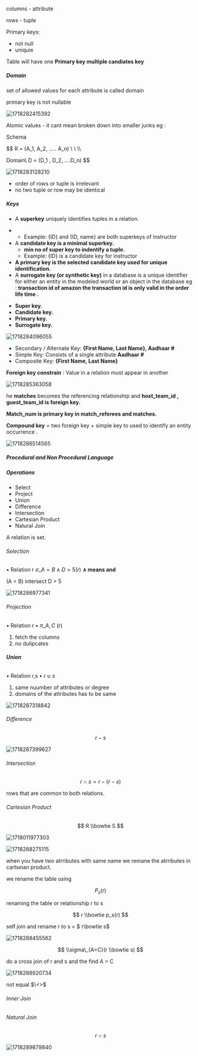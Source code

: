 columns - attribute

rows - tuple

Primary keys:

- not null
- uniquie

Table will have one **Primary key multiple candiates key**

##### Domain

set of allowed values for each attribute is called domain

primary key is not nullable

![1718282415392](image/inst_sec/1718282415392.png)

Atomic values - it cant mean broken down into smaller junks eg :

Schema

$$
R = (A_1, A_2, ..... A_n) \\ \\ \\\\

Domain\\ D = (D_1 , D_2, ....D_n)
$$

![1718283128210](image/inst_sec/1718283128210.png)

- order of rows or tuple is irrelevant
- no two tuple or row may be identical

##### Keys

- A **superkey** uniquely identifies tuples in a relation.

* - Example: {ID} and {ID, name} are both superkeys of instructor
* A **candidate key is a minimal superkey.**
  - **min no of super key to indentify a tuple.**
  - Example: {ID} is a candidate key for instructor
* **A primary key is the selected candidate key used for unique identification.**
* A **surrogate key (or synthetic key)** in a database is a unique identifier for either an entity in the modeled world or an object in the database
  eg : **transaction id of amazon the transaction id is only valid in the order life time .**

- **Super key.**
- **Candidate key.**
- **Primary key.**
- **Surrogate key.**

![1718284096055](image/inst_sec/1718284096055.png)

- Secondary / Alternate Key: **{First Name, Last Name}, Aadhaar #**
- Simple Key: Consists of a single attribute **Aadhaar #**
- Composite Key: **{First Name, Last Name}**

**Foreign key constrain** : Value in a relation must appear in another

![1718285363058](image/inst_sec/1718285363058.png)

he **matches** becomes the referencing relationship and **host_team_id , guest_team_id is foreign key.**

**Match_num is primary key in match_referees and matches.**

**Compound key** = two foreign key + simple key to used to identify an entity occurrence .

![1718286514565](image/inst_sec/1718286514565.png)

##### Procedural and Non Procedural Language

##### Operations

- Select
- Project
- Union
- Difference
- Intersection
- Cartesian Product
- Natural Join

A relation is set.

###### Selection

• Relation r
$σ\_{A=B∧D>5(r)}$
**∧ means and**

(A = B) intersect D > 5

![1718286977341](image/inst_sec/1718286977341.png)

###### Projection

• Relation r
• $π\_{A,C}$ (r)

1. fetch the columns
1. no dulipcates

###### **Union**

• Relation r,s
• $r ∪ s$

1. same nuumber of attributes or degree
1. domains of the attributes has to be same

![1718287318842](image/inst_sec/1718287318842.png)

###### Difference

$$
r-s
$$

![1718287399627](image/inst_sec/1718287399627.png)

###### Intersection

$$
r ∩ s = r- (r-s)
$$

rows that are common to both relations.

###### Cartesian Product

$$
R \\bowtie S
$$

![1718011977303](image/Lecture2.2-IntroductiontoRelationalModel2/1718011977303.png)

![1718288275115](image/inst_sec/1718288275115.png)

when you have two atrributes with same name we remane the atrributes in cartseian product.

we rename the table using

$$
P_s(r)
$$

renaming the table or relationship r to s

$$
r \\bowtie p_s(r)
$$

self join and rename r to s  = $ r\\bowtie s$

![1718288455562](image/inst_sec/1718288455562.png)

$$
\\sigma\_{A=C}(r \\bowtie s)
$$

do a cross join of r and s and the find A = C

![1718288920734](image/inst_sec/1718288920734.png)

not equal $\<>$

###### Inner Join

###### Natural Join

$$
r∩s
$$

![1718289879840](image/inst_sec/1718289879840.png)
